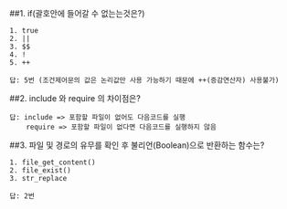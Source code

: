 ##1. if(괄호안에 들어갈 수 없는는것은?)
```
1. true
2. ||
3. $$
4. !
5. ++

답: 5번 (조건제어문의 값은 논리값만 사용 가능하기 때문에 ++(증감연산자) 사용불가)
```

##2. include 와 require 의 차이점은?
```
답: include => 포함할 파일이 없어도 다음코드를 실행
    require => 포함할 파일이 없다면 다음코드를 실행하지 않음
```

##3. 파일 및 경로의 유무를 확인 후 불리언(Boolean)으로 반환하는 함수는?
```
1. file_get_content()
2. file_exist()
3. str_replace

답: 2번
```
